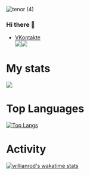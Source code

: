 ![tenor (4)](https://user-images.githubusercontent.com/56596530/132895428-da4d99b9-0907-427b-a534-a3a49ce2852c.gif)
### Hi there 👋
* [VKontakte](https://vk.com/thorthestrongest)
<br><img src="https://img.shields.io/badge/-C++-00599C?logo=C++&logoColor=fff"><img src="https://img.shields.io/badge/-Python-3776AB?logo=Python&logoColor=fff">
# My stats
![](https://github-readme-stats.vercel.app/api?username=Valkorchik&count_private=true&show_icons=true&theme=tokyonight)




# Top Languages
[![Top Langs](https://github-readme-stats.vercel.app/api/top-langs/?username=Valkorchik&layout=compact&theme=tokyonight)](https://github.com/anuraghazra/github-readme-stats)

# Activity
[![willianrod's wakatime stats](https://github-readme-stats.vercel.app/api/wakatime?username=Valkor&theme=tokyonight)](https://github.com/anuraghazra/github-readme-stats)







